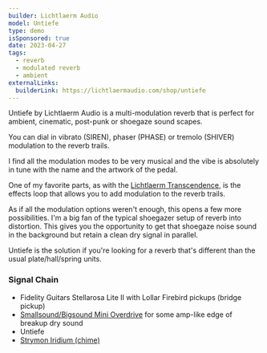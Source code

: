 ```yaml
---
builder: Lichtlaerm Audio
model: Untiefe
type: demo
isSponsored: true
date: 2023-04-27
tags:
  - reverb
  - modulated reverb
  - ambient
externalLinks:
  builderLink: https://lichtlaermaudio.com/shop/untiefe
---
```


Untiefe by Lichtlaerm Audio is a multi-modulation reverb that is perfect for ambient, cinematic, post-punk or shoegaze sound scapes.

You can dial in vibrato (SIREN), phaser (PHASE) or tremolo (SHIVER) modulation to the reverb trails.

I find all the modulation modes to be very musical and the vibe is absolutely in tune with the name and the artwork of the pedal.

One of my favorite parts, as with the [Lichtlaerm Transcendence](/demos/lichtlaerm-audio-transcendence), is the effects loop that allows you to add modulation to the reverb trails.

As if all the modulation options weren't enough, this opens a few more possibilities. I'm a big fan of the typical shoegazer setup of reverb into distortion. This gives you the opportunity to get that shoegaze noise sound in the background but retain a clean dry signal in parallel.

Untiefe is the solution if you're looking for a reverb that's different than the usual plate/hall/spring units.

### Signal Chain

- Fidelity Guitars Stellarosa Lite II with Lollar Firebird pickups (bridge pickup)
- [Smallsound/Bigsound Mini Overdrive](/demos/smallsound-bigsound-mini) for some amp-like edge of breakup dry sound
- Untiefe
- [Strymon Iridium (chime)](/demos/strymon-iridium)
